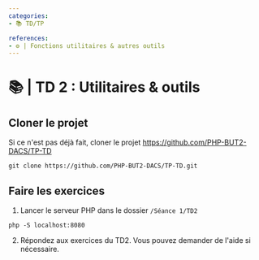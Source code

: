 ```yaml
---
categories:
- 📚 TD/TP

references:
- ⚙️ | Fonctions utilitaires & autres outils
---
```


# 📚 | TD 2 : Utilitaires & outils

## Cloner le projet

Si ce n'est pas déjà fait, cloner le projet https://github.com/PHP-BUT2-DACS/TP-TD

```shell
git clone https://github.com/PHP-BUT2-DACS/TP-TD.git
```

## Faire les exercices

1. Lancer le serveur PHP dans le dossier `/Séance 1/TD2`

```shell
php -S localhost:8080
```

2. Répondez aux exercices du TD2. Vous pouvez demander de l'aide si nécessaire.